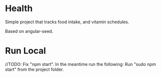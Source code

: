 # Health

Simple project that tracks food intake, and vitamin schedules.

Based on angular-seed.


# Run Local
//TODO: Fix "npm start". In the meantime run the following:
Run "sudo npm start" from the project folder.

